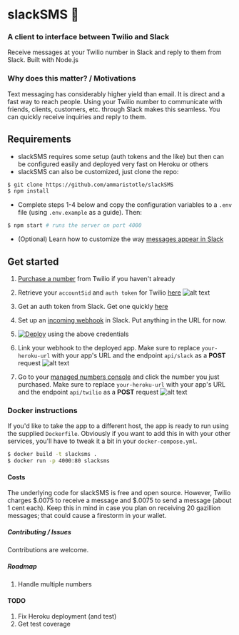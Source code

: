 # slackSMS 💬
### A client to interface between Twilio and Slack
Receive messages at your Twilio number in Slack and reply to them from Slack. Built with Node.js

### Why does this matter? / Motivations
Text messaging has considerably higher yield than email. It is direct and a fast way to reach people. Using your Twilio number to communicate with friends, clients, customers, etc. through Slack makes this seamless. You can quickly receive inquiries and reply to them.

## Requirements
* slackSMS requires some setup (auth tokens and the like) but then can be configured easily and deployed very fast on Heroku or others
* slackSMS can also be customized, just clone the repo:
```bash
$ git clone https://github.com/ammaristotle/slackSMS
$ npm install
```
  * Complete steps 1-4 below and copy the configuration variables to a `.env` file (using `.env.example` as a guide). Then:
  ```bash
  $ npm start # runs the server on port 4000
  ```
  * (Optional) Learn how to customize the way [messages appear in Slack](https://api.slack.com/docs/message-attachments)

## Get started
1. [Purchase a number](https://www.twilio.com/console/phone-numbers/search) from Twilio if you haven't already

2. Retrieve your `accountSid` and `auth token` for Twilio [here](https://www.twilio.com/console)
![alt text](https://dl.dropboxusercontent.com/s/ew2vthkmgq88d41/Screen%20Shot%202016-08-31%20at%201.03.50%20PM.png?dl=0 "Copy these")

3. Get an auth token from Slack. Get one quickly [here](https://api.slack.com/docs/oauth-test-tokens)

4. Set up an [incoming webhook](https://slack.com/apps/A0F7XDUAZ-incoming-webhooks) in Slack. Put anything in the URL for now.

5. [![Deploy](https://www.herokucdn.com/deploy/button.svg)](https://heroku.com/deploy?template=https://github.com/ammaristotle/slackSMS) using the above credentials

6. Link your webhook to the deployed app. Make sure to replace `your-heroku-url` with your app's URL and the endpoint `api/slack` as a **POST** request
![alt text](https://dl.dropboxusercontent.com/s/lqs8rkeqx1cnqr9/Screen%20Shot%202016-08-31%20at%2012.51.05%20PM.png?dl=0 "Set it up")

6. Go to your [managed numbers console](https://www.twilio.com/console/phone-numbers/incoming) and click the number you just purchased. Make sure to replace `your-heroku-url` with your app's URL and the endpoint `api/twilio` as a **POST** request
![alt text](https://dl.dropboxusercontent.com/s/oqalaj2bs82hy2l/Screen%20Shot%202016-08-31%20at%2012.56.15%20PM.png "Twilio console")

### Docker instructions
If you'd like to take the app to a different host, the app is ready to run using the supplied `Dockerfile`. Obviously if you want to add this in with your other services, you'll have to tweak it a bit in your `docker-compose.yml`.

```bash
$ docker build -t slacksms .
$ docker run -p 4000:80 slacksms
```

#### Costs
The underlying code for slackSMS is free and open source. However, Twilio charges $.0075 to receive a message and $.0075 to send a message (about 1 cent each). Keep this in mind in case you plan on receiving 20 gazillion messages; that could cause a firestorm in your wallet.

##### Contributing / Issues
Contributions are welcome.

##### Roadmap
1. Handle multiple numbers

#### TODO
1. Fix Heroku deployment (and test)
2. Get test coverage
